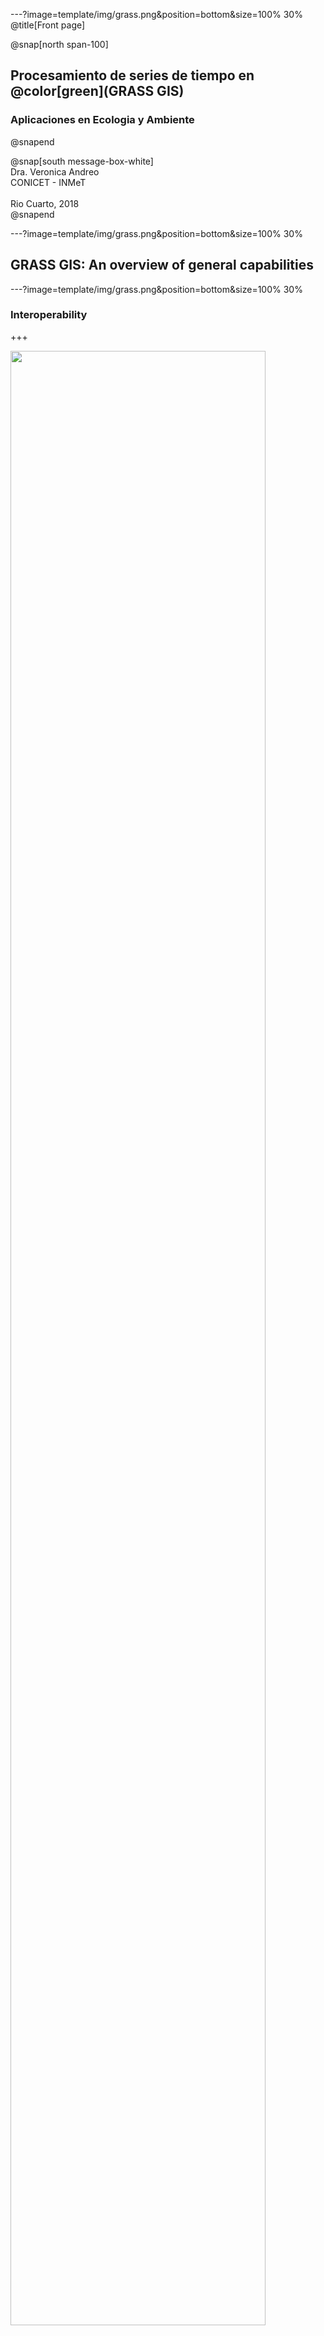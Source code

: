 ---?image=template/img/grass.png&position=bottom&size=100% 30%
@title[Front page]

@snap[north span-100]
<br>
<h2>Procesamiento de series de tiempo en @color[green](GRASS GIS)</h2>
<h3>Aplicaciones en Ecologia y Ambiente</h3>
@snapend

@snap[south message-box-white]
<br>Dra. Veronica Andreo<br>CONICET - INMeT<br><br>Rio Cuarto, 2018<br>
@snapend

---?image=template/img/grass.png&position=bottom&size=100% 30%

## GRASS GIS: An overview of general capabilities

---?image=template/img/grass.png&position=bottom&size=100% 30%

### Interoperability

+++

<img src="assets/img/grass_database_vs_geodata.png" width="90%">

+++

Modules for import/export of vector and raster maps

<img src="assets/img/File_raster_import.png">

---?image=template/img/grass.png&position=bottom&size=100% 30%

### Raster processing

+++

#### Raster menu

<img src="assets/img/Raster_menu.png" width="70%">

[Raster processing](https://grass.osgeo.org/grass74/manuals/rasterintro.html) manual

+++

Resampling

<img src="assets/img/Raster_resample_options.png">

+++

Raster overlay

<img src="assets/img/Raster_overlay_options.png">

+++

Hydrological modeling

<img src="assets/img/Raster_hydro.png">

+++

Landscape and patch analysis

<img src="assets/img/Raster_landscape.png">

<img src="assets/img/Raster_r_pi_addons.png">

---?image=template/img/grass.png&position=bottom&size=100% 30%

### Satellite imagery processing

+++

Imagery menu

<img src="assets/img/Imagery_menu.png">

[Image processing](https://grass.osgeo.org/grass74/manuals/imageryintro.html) manual

+++

Manage colors

<img src="assets/img/Imagery_colors.png">

+++

Transform

<img src="assets/img/Imagery_transform.png">

+++

Classification and Segmentation

<img src="assets/img/Imagery_classification.png">

+ many add-ons: r.learn.ml, i.segment.\*, i.superpixels.slic, i.ann.\*

+++

Generic tools and tools for specific sensors

<img src="assets/img/Imagery_satellite_especif_tools.png">

+ Add-ons for MODIS, Sentinel, Landsat, SRTM, GPM, etc.

+++

Products

<img src="assets/img/Imagery_products.png">

+ Add-ons: [i.wi](https://grass.osgeo.org/grass74/manuals/addons/i.wi.html), i.lswt, etc.

+++

Evapotranspiration

<img src="assets/img/Imagery_ET.png">

---?image=template/img/grass.png&position=bottom&size=100% 30%

### 3D raster processing

+++

<img src="assets/img/3D_raster_menu.png">

[3D raster processing](https://grass.osgeo.org/grass74/manuals/raster3dintro.html) manual

---?image=template/img/grass.png&position=bottom&size=100% 30%

### Vector processing

+++

Vector menu

<img src="assets/img/Vector_menu.png" width="70%">

[Vector processing](https://grass.osgeo.org/grass74/manuals/vectorintro.html) manual

+++

Topology maintenance

<img src="assets/img/Vector_topology_maint.png">

+++

Selection and overlaying

<img src="assets/img/Vector_select.png">

<img src="assets/img/Vector_overlay.png">

+++

Network analysis

<img src="assets/img/Vector_network_analysis.png">

+++

Report and stats

<img src="assets/img/Vector_report_stats.png">

---?image=template/img/grass.png&position=bottom&size=100% 30%

### Time series

+++

General 

<img src="assets/img/Temporal_menu.png">

We'll see this on thursday @fa[smile-o fa-spin text-green]

---?image=template/img/grass.png&position=bottom&size=100% 30%

### Graphical modeler

+++

@snap[north span-100]
Flowchart view plus Python translation
@snapend

@snap[west span-50]
<img src="assets/img/graphical_modeller.png">
@snapend 

@snap[east span-50]
<img src="assets/img/graphical_modeller_python.png">
@snapend

@snap[south span-100]
See [g.gui.gmodeler](https://grass.osgeo.org/grass74/manuals/wxGUI.gmodeler.html) manual page for further details.
@snapend

---?image=template/img/grass.png&position=bottom&size=100% 30%

### Visualization tools

+++

Map display

<img src="assets/img/map_display_and_gui_console.png" width="70%">

+++

Map display

<img src="assets/img/map_display_and_data_tab.png" width="70%">

+++

3D view

<img src="assets/img/3d_view.png" width="70%">

+++

wx-monitor

@snap[west span-40]
Run in the terminal:

```
d.mon wx0
d.rast map=elevation
d.vect map=roadsmajor
```
<br>
@snapend

@snap[east span-60]
<img src="assets/img/wx_monitor.png">
@snapend

+++

Map-swipe

<img src="assets/img/map_swipe.png" width="70%">

+++

Animation tool

<img src="assets/img/lsat5_animation.gif" width="80%">

---?image=template/img/grass.png&position=bottom&size=100% 30%

### Cartographic composer

+++

<img src="assets/img/cartographic_comp_draft.png" width="80%">

+++

<img src="assets/img/elevation.png">

+++?code=code/elevation.psmap

@[19](raster map)
@[21-29](vector of areas)
@[30-40](vector of lines)

---?image=template/img/grass.png&position=bottom&size=100% 30%

### Add-ons

<!--- Introduce some other useful add-ons --->

---

**Thanks for your attention!!**

![GRASS GIS logo](assets/img/grass_logo_alphab.png)

---

@snap[south span-50]
@size[18px](Presentation powered by)
<br>
<a href="https://gitpitch.com/">
<img src="assets/img/gitpitch_logo.png" width="20%"></a>
@snapend

<!--- <p><span class="slide-title">Flowchart view plus Python translation</span></p> --->